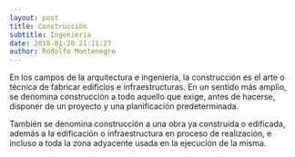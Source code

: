 ```yaml
---
layout: post
title: Construcción
subtitle: Ingeniería
date: 2018-01-20 21:11:27
author: Rodolfo Montenegro
---
```


En los campos de la arquitectura e ingeniería, la construcción es el arte o técnica de fabricar edificios e infraestructuras. En un sentido más amplio, se denomina construcción a todo aquello que exige, antes de hacerse, disponer de un proyecto y una planificación predeterminada.

También se denomina construcción a una obra ya construida o edificada, además a la edificación o infraestructura en proceso de realización, e incluso a toda la zona adyacente usada en la ejecución de la misma.
